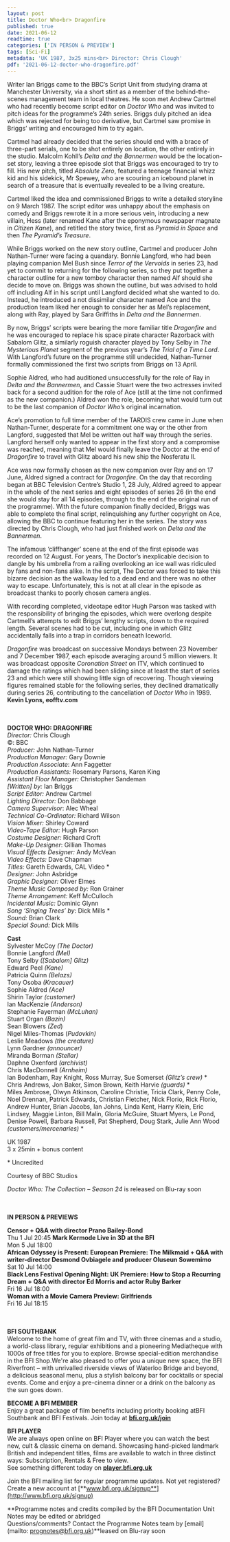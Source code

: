 ```yaml
---
layout: post
title: Doctor Who<br> Dragonfire
published: true
date: 2021-06-12
readtime: true
categories: ['IN PERSON & PREVIEW']
tags: [Sci-Fi]
metadata: 'UK 1987, 3x25 mins<br> Director: Chris Clough'
pdf: '2021-06-12-doctor-who-dragonfire.pdf'
---
```

Writer Ian Briggs came to the BBC’s Script Unit from studying drama at Manchester University, via a short stint as a member of the behind-the-scenes management team in local theatres. He soon met Andrew Cartmel who had recently become script editor on _Doctor Who_ and was invited to pitch ideas for the programme’s 24th series. Briggs duly pitched an idea which was rejected for being too derivative, but Cartmel saw promise in Briggs’ writing and encouraged him to try again.

Cartmel had already decided that the series should end with a brace of three-part serials, one to be shot entirely on location, the other entirely in the studio. Malcolm Kohll’s _Delta and the Bannermen_ would be the location-set story, leaving a three episode slot that Briggs was encouraged to try to fill. His new pitch, titled _Absolute Zero_, featured a teenage financial whizz kid and his sidekick, Mr Spewey, who are scouring an icebound planet in search of a treasure that is eventually revealed to be a living creature.

Cartmel liked the idea and commissioned Briggs to write a detailed storyline on 9 March 1987. The script editor was unhappy about the emphasis on comedy and Briggs rewrote it in a more serious vein, introducing a new villain, Hess (later renamed Kane after the eponymous newspaper magnate in _Citizen Kane_), and retitled the story twice, first as _Pyramid in Space_ and then _The Pyramid’s Treasure_.

While Briggs worked on the new story outline, Cartmel and producer John Nathan-Turner were facing a quandary. Bonnie Langford, who had been playing companion Mel Bush since _Terror of the Vervoids_ in series 23, had yet to commit to returning for the following series, so they put together a character outline for a new tomboy character then named Alf should she decide to move on. Briggs was shown the outline, but was advised to hold off including Alf in his script until Langford decided what she wanted to do. Instead, he introduced a not dissimilar character named Ace and the production team liked her enough to consider her as Mel’s replacement, along with Ray, played by Sara Griffiths in _Delta and the Bannermen_.

By now, Briggs’ scripts were bearing the more familiar title _Dragonfire_ and he was encouraged to replace his space pirate character Razorback with Sabalom Glitz, a similarly roguish character played by Tony Selby in _The Mysterious Planet_ segment of the previous year’s _The Trial of a Time Lord_. With Langford’s future on the programme still undecided, Nathan-Turner formally commissioned the first two scripts from Briggs on 13 April.

Sophie Aldred, who had auditioned unsuccessfully for the role of Ray in _Delta and the Bannermen_, and Cassie Stuart were the two actresses invited back for a second audition for the role of Ace (still at the time not confirmed as the new companion.) Aldred won the role, becoming what would turn out to be the last companion of _Doctor Who_’s original incarnation.

Ace’s promotion to full time member of the TARDIS crew came in June when Nathan-Turner, desperate for a commitment one way or the other from Langford, suggested that Mel be written out half way through the series. Langford herself only wanted to appear in the first story and a compromise was reached, meaning that Mel would finally leave the Doctor at the end of _Dragonfire_ to travel with Glitz aboard his new ship the Nosferatu II.

Ace was now formally chosen as the new companion over Ray and on 17 June, Aldred signed a contract for _Dragonfire_. On the day that recording began at BBC Television Centre’s Studio 1, 28 July, Aldred agreed to appear in the whole of the next series and eight episodes of series 26 (in the end she would stay for all 14 episodes, through to the end of the original run of the programme). With the future companion finally decided, Briggs was able to complete the final script, relinquishing any further copyright on Ace, allowing the BBC to continue featuring her in the series. The story was directed by Chris Clough, who had just finished work on _Delta and the Bannermen_.

The infamous ‘cliffhanger’ scene at the end of the first episode was recorded on 12 August. For years, The Doctor’s inexplicable decision to dangle by his umbrella from a railing overlooking an ice wall was ridiculed by fans and non-fans alike. In the script, The Doctor was forced to take this bizarre decision as the walkway led to a dead end and there was no other way to escape. Unfortunately, this is not at all clear in the episode as broadcast thanks to poorly chosen camera angles.

With recording completed, videotape editor Hugh Parson was tasked with the responsibility of bringing the episodes, which were overlong despite Cartmell’s attempts to edit Briggs’ lengthy scripts, down to the required length. Several scenes had to be cut, including one in which Glitz accidentally falls into a trap in corridors beneath Iceworld.

_Dragonfire_ was broadcast on successive Mondays between 23 November and 7 December 1987, each episode averaging around 5 million viewers. It was broadcast opposite _Coronation Street_ on ITV, which continued to damage the ratings which had been sliding since at least the start of series 23 and which were still showing little sign of recovering. Though viewing figures remained stable for the following series, they declined dramatically during series 26, contributing to the cancellation of _Doctor Who_ in 1989.<br>
**Kevin Lyons, eofftv.com**<br>
<br><br>

**DOCTOR WHO: DRAGONFIRE**<br>
_Director:_ Chris Clough<br>
©: BBC<br>
_Producer:_ John Nathan-Turner<br>
_Production Manager:_ Gary Downie<br>
_Production Associate_: Ann Faggetter<br>
_Production Assistants:_ Rosemary Parsons, Karen King<br>
_Assistant Floor Manager:_ Christopher Sandeman<br>
_[Written] by:_ Ian Briggs<br>
_Script Editor:_ Andrew Cartmel<br>
_Lighting Director:_ Don Babbage<br>
_Camera Supervisor_: Alec Wheal<br>
_Technical Co-Ordinator:_ Richard Wilson<br>
_Vision Mixer:_ Shirley Coward<br>
_Video-Tape Editor:_ Hugh Parson<br>
_Costume Designer:_ Richard Croft<br>
_Make-Up Designer_: Gillian Thomas<br>
_Visual Effects Designer:_ Andy McVean<br>
_Video Effects:_ Dave Chapman<br>
_Titles:_ Gareth Edwards, CAL Video *<br>
_Designer:_ John Asbridge<br>
_Graphic Designer:_ Oliver Elmes<br>
_Theme Music Composed by:_ Ron Grainer<br>
_Theme Arrangement:_ Keff McCulloch<br>
_Incidental Music:_ Dominic Glynn<br>
_Song ‘Singing Trees’ by_: Dick Mills *<br>
_Sound:_ Brian Clark<br>
_Special Sound:_ Dick Mills<br>

**Cast**<br>
Sylvester McCoy _(The Doctor)_<br>
Bonnie Langford _(Mel)_<br>
Tony Selby _([Sabalom] Glitz)_<br>
Edward Peel _(Kane)_<br>
Patricia Quinn _(Belazs)_<br>
Tony Osoba _(Kracauer)_<br>
Sophie Aldred _(Ace)_<br>
Shirin Taylor _(customer)_<br>
Ian MacKenzie _(Anderson)_<br>
Stephanie Fayerman _(McLuhan)_<br>
Stuart Organ _(Bazin)_<br>
Sean Blowers _(Zed_)<br>
Nigel Miles-Thomas (_Pudovkin)_<br>
Leslie Meadows _(the creature)_<br>
Lynn Gardner _(announcer)_<br>
Miranda Borman _(Stellar)_<br>
Daphne Oxenford _(archivist)_<br>
Chris MacDonnell _(Arnheim)_<br>
Ian Bodenham, Ray Knight, Ross Murray, Sue Somerset _(Glitz’s crew)_ *<br>
Chris Andrews, Jon Baker, Simon Brown, Keith Harvie _(guards)_ *<br>
Miles Ambrose, Olwyn Atkinson, Caroline Christie, Tricia Clark, Penny Cole, Noel Drennan, Patrick Edwards, Christian Fletcher, Nick Florio, Rick Florio, Andrew Hunter, Brian Jacobs, Ian Johns, Linda Kent, Harry Klein, Eric Lindsey, Maggie Linton, Bill Malin, Gloria McGuire, Stuart Myers, Le Pond, Denise Powell, Barbara Russell, Pat Shepherd, Doug Stark, Julie Ann Wood _(customers/mercenaries)_ *<br>

UK 1987<br>
3 x 25min + bonus content<br>

\* Uncredited<br>

Courtesy of BBC Studios<br>

_Doctor Who: The Collection – Season 24_ is released on Blu-ray soon<br>
<br><br>

**IN PERSON & PREVIEWS**<br>

**Censor + Q&A with director Prano Bailey-Bond**<br>
Thu 1 Jul 20:45
**Mark Kermode Live in 3D at the BFI**<br>
Mon 5 Jul 18:00<br>
**African Odyssey 
is Present: European Premiere: The Milkmaid + Q&A with writer-director Desmond Ovbiagele and producer Oluseun Sowemimo**<br>
Sat 10 Jul 14:00<br>
**Black Lens Festival Opening Night: UK Premiere: How to Stop a Recurring Dream + Q&A with director Ed Morris and actor Ruby Barker**<br>
Fri 16 Jul 18:00<br>
**Woman with a Movie Camera Preview: Girlfriends**<br>
Fri 16 Jul 18:15<br>
<br><br>

**BFI SOUTHBANK**  
Welcome to the home of great film and TV, with three cinemas and a studio, a world-class library, regular exhibitions and a pioneering Mediatheque with 1000s of free titles for you to explore. Browse special-edition merchandise in the BFI Shop.We&#39;re also pleased to offer you a unique new space, the BFI Riverfront – with unrivalled riverside views of Waterloo Bridge and beyond, a delicious seasonal menu, plus a stylish balcony bar for cocktails or special events. Come and enjoy a pre-cinema dinner or a drink on the balcony as the sun goes down.  

**BECOME A BFI MEMBER**  
Enjoy a great package of film benefits including priority booking atBFI Southbank and BFI Festivals. Join today at [**bfi.org.uk/join**](http://www.bfi.org.uk/join)  

**BFI PLAYER**  
 We are always open online on BFI Player where you can watch the best new, cult &amp; classic cinema on demand. Showcasing hand-picked landmark British and independent titles, films are available to watch in three distinct ways: Subscription, Rentals &amp; Free to view.<br> 
See something different today on [**player.bfi.org.uk**](https://player.bfi.org.uk/)

Join the BFI mailing list for regular programme updates. Not yet registered? Create a new account at [**www.bfi.org.uk/signup**](http://www.bfi.org.uk/signup)

**Programme notes and credits compiled by the BFI Documentation Unit  
Notes may be edited or abridged  
Questions/comments? Contact the Programme Notes team by [email](mailto: prognotes@bfi.org.uk)**leased on Blu-ray soon
